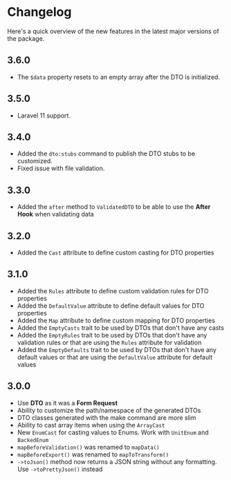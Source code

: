 # Changelog

Here's a quick overview of the new features in the latest major versions of the package.

## 3.6.0

- The `$data` property resets to an empty array after the DTO is initialized.

## 3.5.0

- Laravel 11 support.

## 3.4.0

- Added the `dto:stubs` command to publish the DTO stubs to be customized.
- Fixed issue with file validation.

## 3.3.0

- Added the `after` method to `ValidatedDTO` to be able to use the **After Hook** when validating data

## 3.2.0

- Added the `Cast` attribute to define custom casting for DTO properties

## 3.1.0

- Added the `Rules` attribute to define custom validation rules for DTO properties
- Added the `DefaultValue` attribute to define default values for DTO properties
- Added the `Map` attribute to define custom mapping for DTO properties
- Added the `EmptyCasts` trait to be used by DTOs that don't have any casts
- Added the `EmptyRules` trait to be used by DTOs that don't have any validation rules or that are using the `Rules` attribute for validation
- Added the `EmptyDefaults` trait to be used by DTOs that don't have any default values or that are using the `DefaultValue` attribute for default values

## 3.0.0

- Use **DTO** as it was a **Form Request**
- Ability to customize the path/namespace of the generated DTOs
- DTO classes generated with the make command are more slim
- Ability to cast array items when using the `ArrayCast`
- New `EnumCast` for casting values to Enums. Work with `UnitEnum` and `BackedEnum`
- `mapBeforeValidation()` was renamed to `mapData()`
- `mapBeforeExport()` was renamed to `mapToTransform()`
- `->toJson()` method now returns a JSON string without any formatting. Use `->toPrettyJson()` instead
